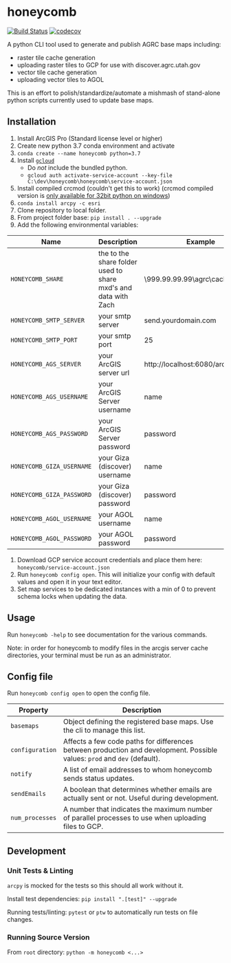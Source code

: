 # honeycomb

[![Build Status](https://travis-ci.org/agrc/honeycomb.svg?branch=master)](https://travis-ci.org/agrc/honeycomb)
[![codecov](https://codecov.io/gh/agrc/honeycomb/branch/master/graph/badge.svg)](https://codecov.io/gh/agrc/honeycomb)

A python CLI tool used to generate and publish AGRC base maps including:

- raster tile cache generation
- uploading raster tiles to GCP for use with discover.agrc.utah.gov
- vector tile cache generation
- uploading vector tiles to AGOL

This is an effort to polish/standardize/automate a mishmash of stand-alone python scripts currently used to update base maps.

## Installation

1. Install ArcGIS Pro (Standard license level or higher)
1. Create new python 3.7 conda environment and activate
1. `conda create --name honeycomb python=3.7` 
1. Install [`gcloud`](https://cloud.google.com/sdk/docs/)
    - Do *not* include the bundled python.
    - `gcloud auth activate-service-account --key-file C:\dev\honeycomb\honeycomb\service-account.json`
1. Install compiled crcmod (couldn't get this to work) (crcmod compiled version is [only available for 32bit python on windows](https://cloud.google.com/storage/docs/gsutil_install#:~:text=If%20you%20plan%20to%20use%20composite%20objects%2C%20you%20need%20to%20install%20compiled%20crcmod.%20On%20Windows%2C%20this%20is%20only%20available%20for%2032%2Dbit%20Python.))
1. `conda install arcpy -c esri`
1. Clone repository to local folder.
1. From project folder base:
`pip install . --upgrade`
1. Add the following environmental variables:

| Name | Description | Example |
| --- | --- | --- |
| `HONEYCOMB_SHARE` | the to the share folder used to share mxd's and data with Zach | \\999.99.99.99\agrc\caching |
| `HONEYCOMB_SMTP_SERVER` | your smtp server | send.yourdomain.com |
| `HONEYCOMB_SMTP_PORT` | your smtp port | 25 |
| `HONEYCOMB_AGS_SERVER` | your ArcGIS server url | http://localhost:6080/arcgis/admin |
| `HONEYCOMB_AGS_USERNAME` | your ArcGIS Server username | name |
| `HONEYCOMB_AGS_PASSWORD` | your ArcGIS Server password | password |
| `HONEYCOMB_GIZA_USERNAME` | your Giza (discover) username | name |
| `HONEYCOMB_GIZA_PASSWORD` | your Giza (discover) password | password |
| `HONEYCOMB_AGOL_USERNAME` | your AGOL username | name |
| `HONEYCOMB_AGOL_PASSWORD` | your AGOL password | password |

1. Download GCP service account credentials and place them here: `honeycomb/service-account.json`
1. Run `honeycomb config open`. This will initialize your config with default values and open it in your text editor.
1. Set map services to be dedicated instances with a min of 0 to prevent schema locks when updating the data.

## Usage

Run `honeycomb -help` to see documentation for the various commands.

Note: in order for honeycomb to modify files in the arcgis server cache directories, your terminal must be run as an administrator.

## Config file

Run `honeycomb config open` to open the config file.

| Property | Description |
| --- | --- |
| `basemaps` | Object defining the registered base maps. Use the cli to manage this list.
| `configuration` | Affects a few code paths for differences between production and development. Possible values: `prod` and `dev` (default).
| `notify` | A list of email addresses to whom honeycomb sends status updates.
| `sendEmails` | A boolean that determines whether emails are actually sent or not. Useful during development.
| `num_processes` | A number that indicates the maximum number of parallel processes to use when uploading files to GCP.

## Development

### Unit Tests & Linting

`arcpy` is mocked for the tests so this should all work without it.

Install test dependencies: `pip install ".[test]" --upgrade`

Running tests/linting: `pytest` or `ptw` to automatically run tests on file changes.

### Running Source Version

From `root` directory: `python -m honeycomb <...>`

